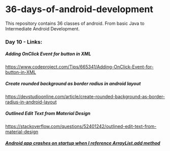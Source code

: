# 36-days-of-android-development
This repository contains 36 classes of android. From basic Java to Intermediate Android Development. 

### Day 10 - Links:

##### Adding OnClick Event for button in XML

https://www.codeproject.com/Tips/665341/Adding-OnClick-Event-for-button-in-XML

##### Create rounded background as border radius in android layout

https://devstudioonline.com/article/create-rounded-background-as-border-radius-in-android-layout

##### Outlined Edit Text from Material Design

https://stackoverflow.com/questions/52401242/outlined-edit-text-from-material-design

##### [Android app crashes on startup when I reference ArrayList.add method](https://stackoverflow.com/questions/11352869/android-app-crashes-on-startup-when-i-reference-arraylist-add-method)









